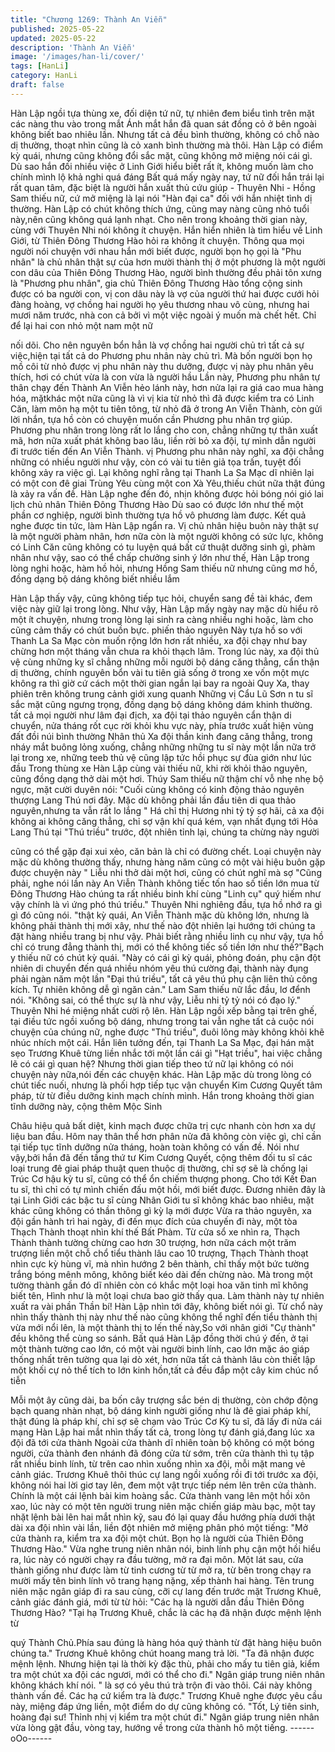 ```yaml
---
title: "Chương 1269: Thành An Viễn"
published: 2025-05-22
updated: 2025-05-22
description: 'Thành An Viễn'
image: '/images/han-li/cover/'
tags: [HanLi]
category: HanLi
draft: false
---
```


Hàn Lập ngồi tựa thùng xe, đối diện tứ nữ, tự nhiên đem biểu tình
trên mặt các nàng thu vào trong mắt
Ánh mắt hắn đã quan sát đồng cỏ ở bên ngoài không biết bao
nhiêu lần. Nhưng tất cả đều bình thường, không có chỗ nào dị
thường, thoạt nhìn cũng là cỏ xanh bình thường mà thôi.
Hàn Lập có điểm kỳ quái, nhưng cũng không đổi sắc mặt, cũng
không mở miệng nói cái gì. Dù sao hắn đối nhiều việc ở Linh Giới
hiểu biết rất ít, không muốn làm cho chính mình lộ khả nghi quá
đáng
Bất quá mấy ngày nay, tứ nữ đối hắn trái lại rất quan tâm, đặc biệt
là người hắn xuất thủ cứu giúp - Thuyên Nhi - Hồng Sam thiếu
nữ, cứ mở miệng là lại nói "Hàn đại ca" đối với hắn nhiệt tình dị
thường.
Hàn Lập có chút không thích ứng, cũng may nàng cũng nhỏ tuổi
này,nên cũng không quá lạnh nhạt. Cho nên trong khoảng thời
gian này, cùng với Thuyên Nhi nói không ít chuyện.
Hắn hiển nhiên là tìm hiểu về Linh Giới, từ Thiên Đông Thương
Hào hỏi ra không ít chuyện.
Thông qua mọi người nói chuyện với nhau hắn mới biết được,
người bọn họ gọi là "Phu nhân" là chủ nhân thật sự của hơn mười
thành thị ở một phương là một người con dâu của Thiên Đông
Thương Hào, người bình thường đều phải tôn xưng là "Phương
phu nhân", gia chủ Thiên Đông Thương Hào tổng cộng sinh được
có ba người con, vị con dâu này là vợ của người thứ hai được
cưới hỏi đàng hoàng, vợ chồng hai người họ yêu thương nhau vô
cùng, nhưng hai mươi năm trước, nhà con cả bởi vì một việc
ngoài ý muốn mà chết hết. Chỉ để lại hai con nhỏ một nam một nữ

nối dõi. Cho nên nguyên bổn hẳn là vợ chồng hai người chủ trì tất
cả sự việc,hiện tại tất cả do Phương phu nhân này chủ trì.
Mà bốn người bọn họ mồ côi từ nhỏ được vị phu nhân này thu
dưỡng, được vị này phu nhân yêu thích, hơi có chút vừa là con
vừa là người hầu
Lần này, Phương phu nhân tự thân chạy đến Thành An Viễn hẻo
lánh này, hơn nửa lại ra giá cao mua hàng hóa, mặtkhác một nữa
cũng là vì vị kia từ nhỏ thì đã được kiểm tra có Linh Căn, làm môn
hạ một tu tiên tông, từ nhỏ đã ở trong An Viễn Thành, còn gửi lời
nhắn, tựa hồ còn có chuyện muốn cần Phương phu nhân trợ
giúp.
Phương phu nhân trong lòng rất lo lắng cho con, chẳng những tự
thân xuất mã, hơn nữa xuất phát không bao lâu, liền rời bỏ xa đội,
tự mình dẫn người đi trước tiến đến An Viễn Thành.
vị Phương phu nhân này nghĩ, xa đội chẳng những có nhiều
người như vậy, còn có vài tu tiên giả tọa trấn, tuyệt đối không xảy
ra việc gì.
Lại không nghĩ rằng tại Thanh La Sa Mạc dĩ nhiên lại có một con
đê giai Trùng Yêu cùng một con Xà Yêu,thiếu chút nữa thật đúng
là xảy ra vấn đề.
Hàn Lập nghe đến đó, nhịn không được hỏi bóng nói gió lai lịch
chủ nhân Thiên Đông Thương Hào
Dù sao có được lớn như thế một phần cơ nghiệp, người bình
thường tựa hồ vô phương làm được. Kết quả nghe được tin tức,
làm Hàn Lập ngẩn ra.
Vị chủ nhân hiệu buôn này thật sự là một người phàm nhân, hơn
nữa còn là một người không có sức lực, không có Linh Căn cũng
không có tu luyện quá bất cứ thuật dưỡng sinh gì, phàm nhân
như vậy, sao có thể chấp chưởng sinh ý lớn như thế, Hàn Lập
trong lòng nghi hoặc, hàm hồ hỏi, nhưng Hồng Sam thiếu nữ
nhưng cũng mơ hồ, đồng dạng bộ dáng không biết nhiều lắm

Hàn Lập thấy vậy, cũng không tiếp tục hỏi, chuyển sang đề tài
khác, đem việc này giữ lại trong lòng.
Như vậy, Hàn Lập mấy ngày nay mặc dù hiểu rõ một ít chuyện,
nhưng trong lòng lại sinh ra càng nhiều nghi hoặc, làm cho cũng
cảm thấy có chút buồn bực.
phiến thảo nguyên Này tựa hồ so với Thanh La Sa Mạc còn muốn
rộng lớn hơn rất nhiều, xa đội chạy như bay chừng hơn một tháng
vẫn chưa ra khỏi thạch lâm.
Trong lúc này, xa đội thủ vệ cùng những kỵ sĩ chẳng những mỗi
người bộ dáng căng thẳng, cẩn thận dị thường, chính nguyên bổn
vài tu tiên giả sống ở trong xe vốn một mực không ra thì giờ cứ
cách một thời gian ngắn lại bay ra ngoài Quy Xa, thay phiên trên
không trung cảnh giới xung quanh
Những vị Cẩu Lũ Sơn n tu sĩ sắc mặt cũng ngưng trọng, đồng
dạng bộ dáng không dám khinh thường.
tất cả mọi người như lâm đại địch, xa đội tại thảo nguyên cẩn
thận di chuyển, nửa tháng rốt cục rời khỏi khu vực này, phía trước
xuất hiện vùng đất đồi núi bình thường
Nhân thủ Xa đội thần kinh đang căng thẳng, trong nháy mắt
buông lỏng xuống, chẳng những những tu sĩ này một lần nữa trở
lại trong xe, những teeb thủ vệ cũng lập tức hồi phục sự đùa giớn
như lúc đầu
Trong thùng xe Hàn Lập cùng vài thiếu nữ, khi rời khỏi thảo
nguyên, cũng đồng dạng thở dài một hơi.
Thúy Sam thiếu nữ thậm chí vỗ nhẹ nhẹ bộ ngực, mặt cười duyên
nói: "Cuối cùng không có kinh động thảo nguyên thượng Lang
Thú nơi đây. Mặc dù không phải lần đầu tiên di qua thảo
nguyên,nhưng ta vẫn rất lo lắng "
Há chỉ thị Hương nhi tỷ tỷ sợ hãi, cả xa đội không ai không căng
thẳng, chỉ sợ vận khí quá kém, vạn nhất đụng tới Hỏa Lang Thú
tại "Thú triều" trước, đột nhiên tỉnh lại, chúng ta chừng này người

cũng có thể gặp đại xui xẻo, căn bản là chỉ có đường chết. Loại
chuyện này mặc dù không thường thấy, nhưng hàng năm cũng có
một vài hiệu buôn gặp được chuyện này " Liễu nhi thở dài một
hơi, cũng có chút nghĩ mà sợ
"Cũng phải, nghe nói lần này An Viễn Thành không tiếc tốn hao
số tiền lớn mua từ Đông Thương Hào chúng ta rất nhiều binh khí
cùng "Linh cụ" quý hiếm như vậy chính là vì ứng phó thú triều."
Thuyên Nhi nghiêng đầu, tựa hồ nhớ ra gì gì đó cũng nói.
"thật kỳ quái, An Viễn Thành mặc dù không lớn, nhưng là không
phải thành thị mới xây, như thế nào đột nhiên lại hướng tới chúng
ta đặt hàng nhiều trang bị như vậy. Phải biết rằng nhiều linh cụ
như vậy, tựa hồ chỉ có trung đẳng thành thị, mới có thể không tiếc
số tiền lớn như thế?"Bạch y thiếu nữ có chút kỳ quái.
"Này có cái gì kỳ quái, phỏng đoán, phụ cận đột nhiên di chuyển
đến quá nhiều nhóm yêu thú cường đại, thành này đụng phải
ngàn năm một lần "Đại thú triều", tất cả yêu thú phụ cận liên thủ
công kích. Tự nhiên không dễ gì ngăn cản." Lam Sam thiếu nữ
lắc đầu, lơ đểnh nói.
"Không sai, có thể thực sự là như vậy, Liễu nhi tỷ tỷ nói có đạo lý."
Thuyên Nhi hé miệng nhất cười rộ lên.
Hàn Lập ngồi xếp bằng tại trên ghế, tại điều tức ngồi xuống bộ
dáng, nhưng trong tai vẫn nghe tất cả cuộc nói chuyện của chúng
nữ, nghe được "Thú triều", đuôi lông mày không khỏi khẽ nhúc
nhích một cái.
Hắn liên tưởng đến, tại Thanh La Sa Mạc, đại hán mặt sẹo
Trương Khuê từng liền nhắc tới một lần cái gì "Hạt triều", hai việc
chẳng lẽ có cái gì quan hệ?
Nhưng thời gian tiếp theo tứ nữ lại không có nói chuyện này
nữa,nói đến các chuyện khác. Hàn Lập mặc dù trong lòng có chút
tiếc nuối, nhưng là phối hợp tiếp tục vận chuyển Kim Cương
Quyết tâm pháp, từ từ điều dưỡng kinh mạch chính mình.
Hắn trong khoảng thời gian tĩnh dưỡng này, cộng thêm Mộc Sinh

Châu hiệu quả bất diệt, kinh mạch được chữa trị cực nhanh còn
hơn xa dự liệu ban đầu. Hôm nay thân thể hơn phân nửa đã
không còn việc gì, chỉ cần tại tiếp tục tĩnh dưỡng nửa tháng, hoàn
toàn không có vấn đề.
Nói như vậy,bởi hắn đã đến tầng thứ tư Kim Cương Quyết, cộng
thêm đối tu sĩ các loại trung đê giai pháp thuật quen thuộc dị
thường, chỉ sợ sẽ là chống lại Trúc Cơ hậu kỳ tu sĩ, cũng có thể ổn
chiếm thượng phong. Cho tới Kết Đan tu sĩ, thì chỉ có tự mình
chiến đấu một hồi, mới biết được.
Đương nhiên đây là tại Linh Giới các bậc tu sĩ cùng Nhân Giới tu
sĩ không khác bao nhiêu, mặt khác cũng không có thần thông gì
kỳ lạ mới được
Vừa ra thảo nguyên, xa đội gần hành trì hai ngày, đi đến mục đích
của chuyến đi này, một tòa Thạch Thành thoạt nhìn khí thế Bất
Phàm.
Từ cửa sổ xe nhìn ra, Thạch Thành thành tường chừng cao hơn
30 trượng, hơn nữa cách một trăm trượng liền một chỗ chổ tiểu
thành lâu cao 10 trượng, Thạch Thành thoạt nhìn cực kỳ hùng vĩ,
mà nhìn hướng 2 bên thành, chỉ thấy một bức tường trắng bóng
mênh mông, không biết kéo dài đến chừng nào.
Mà trong một tường thành gần đó dĩ nhiên còn có khắc một loại
hoa văn tinh mĩ không biết tên, Hình như là một loại chưa bao giờ
thấy qua. Làm thành này tự nhiên xuất ra vài phần Thần bí! Hàn
Lập nhìn tới đây, không biết nói gì.
Từ chổ này nhìn thấy thành thị này như thế nào cũng không thể
nghĩ đến tiểu thành thị vừa mới nổi lên, là một thành thị to lến thế
này,So với nhân giới "Cự thành" đều không thể cùng so sánh.
Bất quá Hàn Lập đồng thời chú ý đến, ở tại một thành tường cao
lớn, có một vài người binh lính, cao lớn mặc áo giáp thống nhất
trên tường qua lại dò xét, hơn nữa tất cả thành lâu còn thiết lập
một khối cự nỏ thể tích to lớn kinh hồn,tất cả đều đắp một cây kim
chúc nổ tiễn

Mỗi một ây cũng dài, ba bốn cây trượng sắc bén dị thường, còn
chớp động bạch quang nhàn nhạt, bộ dáng kinh người giống như
là đê giai pháp khí, thật đúng là pháp khí, chỉ sợ sẽ chạm vào Trúc
Cơ Kỳ tu sĩ, đã lấy đi nửa cái mạng
Hàn Lập hai mắt nhìn thấy tất cả, trong lòng tự đánh giá,đang lúc
xa đội đã tới cửa thành
Ngoài cửa thành dĩ nhiên toàn bộ không có một bóng người, cửa
thành đen nhánh đã đóng cửa từ sớm, trên cửa thành thì tụ tập
rất nhiều binh lính, từ trên cao nhìn xuống nhìn xa đội, mỗi mặt
mang vẻ cảnh giác.
Trương Khuê thôi thúc cự lang ngồi xuống rồi đi tới trước xa đội,
không nói hai lời giơ tay lên, đem một vật trực tiếp ném lên trên
cửa thành.
Chính là một cái lệnh bài kim hoàng sắc.
Cửa thành vang lên một hồi xôn xao, lúc này có một tên người
trung niên mặc chiến giáp màu bạc, một tay nhặt lệnh bài lên hai
mắt nhìn kỹ, sau đó lại quay đầu hướng phía dưới thật dài xa đội
nhìn vài lần, liền đột nhiên mở miệng phân phó một tiếng:
"Mở cửa thành ra, kiểm tra xa đội một chút. Bọn họ là người của
Thiên Đông Thương Hào."
Vừa nghe trung niên nhân nói, binh lính phụ cận một hồi hiểu ra,
lúc này có người chạy ra đầu tường, mở ra đại môn.
Một lát sau, cửa thành giống như được làm từ tinh cương từ từ
mở ra, từ bên trong chạy ra mười mấy tên binh lính võ trang hạng
nặng, xếp thành hai hàng.
Tên trung niên mặc ngân giáp đi ra sau cùng, cỡi cự lang đến
trước mặt Trương Khuê, cảnh giác đánh giá, mới từ từ hỏi:
"Các hạ là người dẫn đầu Thiên Đông Thương Hào?
"Tại hạ Trương Khuê, chắc là các hạ đã nhận được mệnh lệnh từ

quý Thành Chủ.Phía sau đúng là hàng hóa quý thành từ đặt hàng
hiệu buôn chúng ta." Trương Khuê không chút hoang mang trả
lời.
"Ta đã nhận được mệnh lệnh. Nhưng hiện tại là thời kỳ đặc thù,
phải cho mấy tu tiên giả, kiểm tra một chút xa đội các ngươi, mới
có thể cho đi." Ngân giáp trung niên nhân không khách khí nói.
" là sợ có yêu thú trà trộn đi vào thôi. Cái này không thành vấn đề.
Các hạ cứ kiểm tra là được."
Trương Khuê nghe được yêu cầu này, miệng đáp ứng liền, một
điểm do dự cũng không có.
"Tốt, Lý tiên sinh, hoàng đại sư! Thỉnh nhị vị kiểm tra một chút đi."
Ngân giáp trung niên nhân vừa lòng gật đầu, vòng tay, hướng về
trong cửa thành hô một tiếng.
------oOo------
